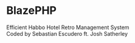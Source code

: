 # BlazePHP
Efficient Habbo Hotel Retro Management System <br>
Coded by Sebastian Escudero ft. Josh Satherley
